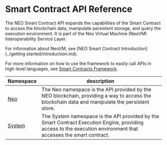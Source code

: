# Smart Contract API Reference

The NEO Smart Contract API expands the capabilities of the Smart Contract to access the blockchain data, manipulate persistent storage, and query the execution environment. It is part of the Neo Virtual Machine (NeoVM) Interoperability Service Layer.

For information about NeoVM, see [NEO Smart Contract Introduction](../getting started/introduction.md).

For more information on how to use the framework to easily call APIs in high-level languages, see [Smart Contracts Framework](fw.md).


Namespace | description |
| ----------------------------- | ---------------------------------------- |
| [Neo](api/neo.md) | The Neo namespace is the API provided by the NEO blockchain, providing a way to access the blockchain data and manipulate the persistent store. |
| [System](api/system.md) | The System namespace is the API provided by the Smart Contract Execution Engine, providing access to the execution environment that accesses the smart contract. |
